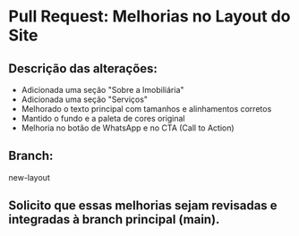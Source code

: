 # Pull Request: Melhorias no Layout do Site

## Descrição das alterações:
- Adicionada uma seção "Sobre a Imobiliária"
- Adicionada uma seção "Serviços"
- Melhorado o texto principal com tamanhos e alinhamentos corretos
- Mantido o fundo e a paleta de cores original
- Melhoria no botão de WhatsApp e no CTA (Call to Action)

## Branch:
new-layout

## Solicito que essas melhorias sejam revisadas e integradas à branch principal (main).